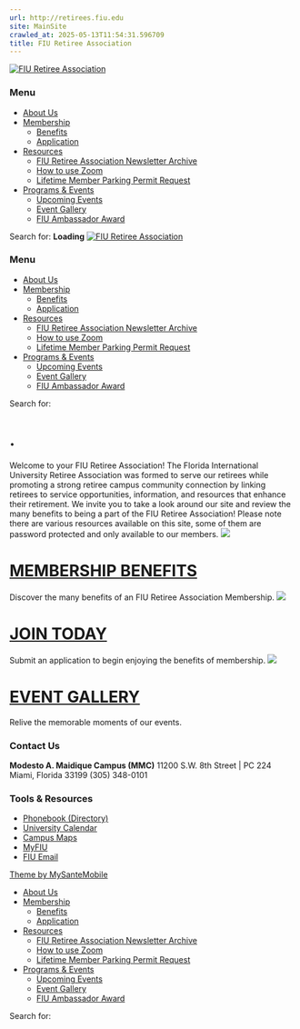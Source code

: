 ```yaml
---
url: http://retirees.fiu.edu
site: MainSite
crawled_at: 2025-05-13T11:54:31.596709
title: FIU Retiree Association
---
```


[![FIU Retiree Association](https://retiree.fiu.edu/wp-content/uploads/2018/09/cropped-RetireeAssociation-e1537375038757.png)](https://retiree.fiu.edu/)
### Menu
  * [About Us](https://retiree.fiu.edu/about-3)
  * [Membership](https://retiree.fiu.edu/membership-2)
    * [Benefits](https://retiree.fiu.edu/membership-2)
    * [Application](https://retiree.fiu.edu/membership-2/membershipapplicatio)
  * [Resources](https://retiree.fiu.edu/resources-2)
    * [FIU Retiree Association Newsletter Archive](https://retiree.fiu.edu/fiu-retiree-association-newsletter-archive)
    * [How to use Zoom](https://retiree.fiu.edu/staying-connected-through-zoom)
    * [Lifetime Member Parking Permit Request](https://retiree.fiu.edu/parkingrequest)
  * [Programs & Events](https://retiree.fiu.edu/programs-events)
    * [Upcoming Events](https://retiree.fiu.edu/upcoming-events)
    * [Event Gallery](https://retiree.fiu.edu/event-gallery)
    * [FIU Ambassador Award](https://retiree.fiu.edu/fiu-ambassador-award)


Search for:
**Loading**
[![FIU Retiree Association](https://retiree.fiu.edu/wp-content/uploads/2018/09/cropped-RetireeAssociation-e1537375038757.png)](https://retiree.fiu.edu/)
### Menu
  * [About Us](https://retiree.fiu.edu/about-3)
  * [Membership](https://retiree.fiu.edu/membership-2)
    * [Benefits](https://retiree.fiu.edu/membership-2)
    * [Application](https://retiree.fiu.edu/membership-2/membershipapplicatio)
  * [Resources](https://retiree.fiu.edu/resources-2)
    * [FIU Retiree Association Newsletter Archive](https://retiree.fiu.edu/fiu-retiree-association-newsletter-archive)
    * [How to use Zoom](https://retiree.fiu.edu/staying-connected-through-zoom)
    * [Lifetime Member Parking Permit Request](https://retiree.fiu.edu/parkingrequest)
  * [Programs & Events](https://retiree.fiu.edu/programs-events)
    * [Upcoming Events](https://retiree.fiu.edu/upcoming-events)
    * [Event Gallery](https://retiree.fiu.edu/event-gallery)
    * [FIU Ambassador Award](https://retiree.fiu.edu/fiu-ambassador-award)


Search for:
# .
Welcome to your FIU Retiree Association! 
The Florida International University Retiree Association was formed to serve our retirees while promoting a strong retiree campus community connection by linking retirees to service opportunities, information, and resources that enhance their retirement. We invite you to take a look around our site and review the many benefits to being a part of the FIU Retiree Association! Please note there are various resources available on this site, some of them are password protected and only available to our members.
![](https://retiree.fiu.edu/wp-content/uploads/2022/10/test.png)
#  [MEMBERSHIP BENEFITS](http://retiree.fiu.edu/membership-2)
Discover the many benefits of an FIU Retiree Association Membership.
![](https://retiree.fiu.edu/wp-content/uploads/2022/10/members-copy.png)
#  [JOIN TODAY](http://retiree.fiu.edu/membership-2/membershipapplicatio)
Submit an application to begin enjoying the benefits of membership.
![](https://retiree.fiu.edu/wp-content/uploads/2022/10/galleryc.png)
#  [EVENT GALLERY](https://www.flickr.com/photos/123799718@N06/albums)
Relive the memorable moments of our events.
### Contact Us
**Modesto A. Maidique Campus (MMC)** 11200 S.W. 8th Street | PC 224 Miami, Florida 33199 (305) 348-0101
### Tools & Resources
  * [Phonebook (Directory)](https://phonebook.fiu.edu/)
  * [University Calendar](https://calendar.fiu.edu/)
  * [Campus Maps](http://campusmaps.fiu.edu/)
  * [MyFIU](https://my.fiu.edu/)
  * [FIU Email](http://mail.fiu.edu/)


[Theme by MySanteMobile](http://www.mysantemobile.fr/)
[](https://www.facebook.com/FIUHR "facebook") [](https://twitter.com/fiudhr "twitter") [ ](https://www.flickr.com/photos/123799718@N06/albums " flickr") [ ](https://www.instagram.com/fiudhr/?hl=en " instagram")
[ ](https://retiree.fiu.edu/)
  * [About Us](https://retiree.fiu.edu/about-3)
  * [Membership](https://retiree.fiu.edu/membership-2)
    * [Benefits](https://retiree.fiu.edu/membership-2)
    * [Application](https://retiree.fiu.edu/membership-2/membershipapplicatio)
  * [Resources](https://retiree.fiu.edu/resources-2)
    * [FIU Retiree Association Newsletter Archive](https://retiree.fiu.edu/fiu-retiree-association-newsletter-archive)
    * [How to use Zoom](https://retiree.fiu.edu/staying-connected-through-zoom)
    * [Lifetime Member Parking Permit Request](https://retiree.fiu.edu/parkingrequest)
  * [Programs & Events](https://retiree.fiu.edu/programs-events)
    * [Upcoming Events](https://retiree.fiu.edu/upcoming-events)
    * [Event Gallery](https://retiree.fiu.edu/event-gallery)
    * [FIU Ambassador Award](https://retiree.fiu.edu/fiu-ambassador-award)


Search for:
